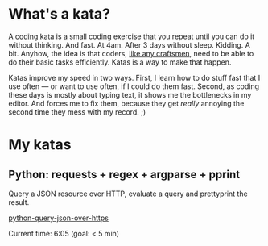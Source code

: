 # What's a kata?

A [coding kata](http://codekata.com/) is a small coding exercise that you repeat until you can do it without thinking. And fast. At 4am. After 3 days without sleep. Kidding. A bit. Anyhow, the idea is that coders, [like any craftsmen](http://manifesto.softwarecraftsmanship.org/), need to be able to do their basic tasks efficiently. Katas is a way to make that happen.

Katas improve my speed in two ways. First, I learn how to do stuff fast that I use often — or want to use often, if I could do them fast. Second, as coding these days is mostly about typing text, it shows me the bottlenecks in my editor. And forces me to fix them, because they get *really* annoying the second time they mess with my record. ;)

# My katas

## Python: requests + regex + argparse + pprint

Query a JSON resource over HTTP, evaluate a query and prettyprint the result.

[python-query-json-over-https](https://github.com/mknecht/code-katas/blob/master/python-query-json-over-https/README.md)

Current time: 6:05  (goal: < 5 min)
